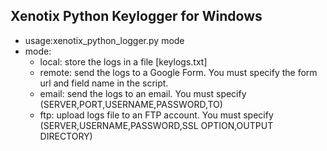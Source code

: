 ## Xenotix Python Keylogger for Windows

- usage:xenotix_python_logger.py mode
- mode:
  - local: store the logs in a file [keylogs.txt]    
  - remote: send the logs to a Google Form. You must specify the form url and field name in the script.
  - email: send the logs to an email. You must specify (SERVER,PORT,USERNAME,PASSWORD,TO)
  - ftp: upload logs file to an FTP account. You must specify (SERVER,USERNAME,PASSWORD,SSL OPTION,OUTPUT DIRECTORY)
